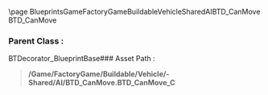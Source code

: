 \page BlueprintsGameFactoryGameBuildableVehicleSharedAIBTD_CanMove BTD_CanMove
### Parent Class :
BTDecorator_BlueprintBase### Asset Path :
<b><blockquote>/Game/FactoryGame/Buildable/Vehicle/-Shared/AI/BTD_CanMove.BTD_CanMove_C</blockquote></b>
